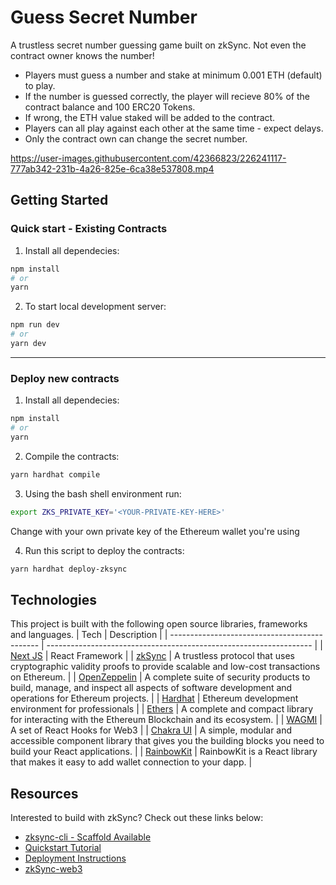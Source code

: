 # Guess Secret Number
A trustless secret number guessing game built on zkSync. Not even the contract owner knows the number!

- Players must guess a number and stake at minimum 0.001 ETH (default) to play. 
- If the number is guessed correctly, the player will recieve 80% of the contract balance and 100 ERC20 Tokens. 
- If wrong, the ETH value staked will be added to the contract. 
- Players can all play against each other at the same time - expect delays. 
- Only the contract own can change the secret number.



https://user-images.githubusercontent.com/42366823/226241117-777ab342-231b-4a26-825e-6ca38e537808.mp4


## Getting Started

### Quick start - Existing Contracts

1. Install all dependecies:

```bash
npm install
# or
yarn
```

2. To start local development server:

```bash
npm run dev
# or
yarn dev
```

---

### Deploy new contracts

1. Install all dependecies:

```bash
npm install
# or
yarn
```

2. Compile the contracts:

```bash
yarn hardhat compile
```

3. Using the bash shell environment run:

```bash
export ZKS_PRIVATE_KEY='<YOUR-PRIVATE-KEY-HERE>'
```

Change <YOUR-PRIVATE-KEY-HERE> with your own private key of the Ethereum wallet you're using

4. Run this script to deploy the contracts:

```bash
yarn hardhat deploy-zksync
```

## Technologies

This project is built with the following open source libraries, frameworks and languages. 
| Tech | Description |
| --------------------------------------------- | ------------------------------------------------------------------ |
| [Next JS](https://nextjs.org/) | React Framework |
| [zkSync](https://getfoundry.sh/) | A trustless protocol that uses cryptographic validity proofs to provide scalable and low-cost transactions on Ethereum. |
| [OpenZeppelin](https://www.openzeppelin.com/) | A complete suite of security products to build, manage, and inspect all aspects of software development and operations for Ethereum projects. |
| [Hardhat](https://hardhat.org/) | Ethereum development environment for professionals |
| [Ethers](https://docs.ethers.org/v5/) | A complete and compact library for interacting with the Ethereum Blockchain and its ecosystem. |
| [WAGMI](https://wagmi.sh/) | A set of React Hooks for Web3 |
| [Chakra UI](https://chakra-ui.com/) | A simple, modular and accessible component library that gives you the building blocks you need to build your React applications. |
| [RainbowKit](https://www.rainbowkit.com/docs/introduction) | RainbowKit is a React library that makes it easy to add wallet connection to your dapp. | 

## Resources 
Interested to build with zkSync? Check out these links below:
- [zksync-cli - Scaffold Available](https://era.zksync.io/docs/api/tools/zksync-cli/)
- [Quickstart Tutorial](https://era.zksync.io/docs/dev/building-on-zksync/hello-world.html)
- [Deployment Instructions](https://era.zksync.io/docs/api/hardhat/hardhat-zksync-deploy.html)
- [zkSync-web3](https://era.zksync.io/docs/api/js/getting-started.html)
